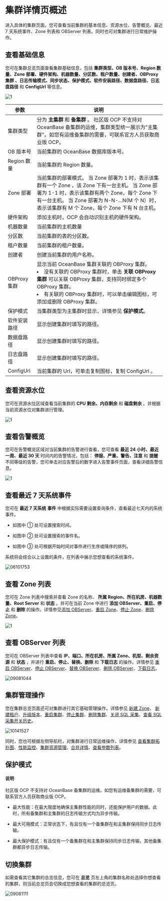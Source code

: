 # 集群详情页概述

进入具体的集群页面，您可查看当前集群的基本信息、资源水位、告警概览、最近 7 天系统事件、Zone 列表和 OBServer 列表。同时也可对集群进行日常维护操作。

## 查看基础信息

您可在集群总览页面查看集群基础信息，包括 **集群类型、OB 版本号、Region 数量、Zone 部署、硬件架构、机器数量、分区数、租户数量、创建者、OBProxy 集群 、日志传输模式、同步状态、保护模式、软件安装路径、数据盘路径、日志盘路径** 和 **ConfigUrl** 等信息。

![1](https://help-static-aliyun-doc.aliyuncs.com/assets/img/zh-CN/4495080261/p272910.png)

|     参数     |                                                                                                                                  说明                                                                                                                                   |
|------------|-----------------------------------------------------------------------------------------------------------------------------------------------------------------------------------------------------------------------------------------------------------------------|
| 集群类型       | 分为 **主集群** 和 **备集群** 。 社区版 OCP 不支持对 OceanBase 备集群的运维，集群类型统一展示为"主集群"。如您有运维备集群的需要，可联系官方人员获取商业版 OCP。                                                                                                                                                     |
| OB 版本号     | 当前集群的 OceanBase 数据库版本号。                                                                                                                                                                                                                                               |
| Region 数量  | 当前集群的 Region 数量。                                                                                                                                                                                                                                                      |
| Zone 部署    | 当前集群的部署模式。 当 Zone 部署为 1 时，表示该集群有一个 Zone ，该 Zone 下有一台主机。 当 Zone 部署为 1-1 时，表示该集群有两个 Zone，每个 Zone 下有一台主机。 当 Zone 部署为 N-N-...N(M 个 N）时，表示该集群有 M 个 Zone，每个 Zone 下有 N 台主机。                                                  |
| 硬件架构       | 添加主机时，OCP 会自动识别主机的硬件架构。                                                                                                                                                                                                                                               |
| 机器数量       | 当前集群的主机数量                                                                                                                                                                                                                                                             |
| 分区数        | 当前集群的表的分区数。                                                                                                                                                                                                                                                           |
| 租户数量       | 当前集群的租户数量。                                                                                                                                                                                                                                                            |
| 创建者        | 创建当前集群的用户名称。                                                                                                                                                                                                                                                          |
| OBProxy 集群 | 显示当前 OceanBase 集群关联的 OBProxy 集群。 <li> 没有关联的 OBProxy 集群时，单击 **关联 OBProxy 集群** 可以关联 OBProxy 集群，支持同时绑定多个 OBProxy 集群。   </li> <li> 有关联的 OBProxy 集群时，可以单击编辑图标，可添加或删除 OBProxy 集群。</li>     |
| 保护模式       | 当集群类型为主集群时显示，详情参见 **保护模式**。                                                                                                                                                                                                       |
| 软件安装路径     | 显示创建集群时填写的路径。                                                                                                                                                                                                                                                         |
| 数据盘路径      | 显示创建集群时填写的路径。                                                                                                                                                                                                                                                         |
| 日志盘路径      | 显示创建集群时填写的路径。                                                                                                                                                                                                                                                         |
| ConfigUrl  | 当前集群的 Url，可单击复制图标，复制 ConfigUrl 。                                                                                                                                                                                                                                      |

## 查看资源水位

您可在资源水位区域查看当前集群的 **CPU 剩余、内存剩余** 和 **磁盘剩余** 。并根据当前资源水位对集群进行管理。

![1](https://help-static-aliyun-doc.aliyuncs.com/assets/img/zh-CN/9956530261/p264933.png)

## 查看告警概览

您可在告警概览区域对当前集群的告警进行查看，您可查看 **最近 24 小时、最近一周、最近 30 天** 时间内的告警情况，包括： **停服、严重、警告、注意** 和 **提醒** 不同等级的告警，您可单击对应告警后的数字进入告警事件页面，查看详细告警信息。

![1](https://help-static-aliyun-doc.aliyuncs.com/assets/img/zh-CN/9956530261/p264934.png)

## 查看最近 7 天系统事件

您可在 **最近 7 天系统** **事件** 中根据实际需要设置查询条件，查看最近七天内的系统事件。

* 如图中 ① 处可设置搜索时间。

* 如图中 ② 处可设置搜索的事件名。

* 如图中 ③ 处可根据开始时间对事件进行生序或降序的排列。

系统将会综合以上设置的条件，在列表中展示您想查看的系统事件。

![06101753](https://help-static-aliyun-doc.aliyuncs.com/assets/img/zh-CN/6965745261/p282977.png)

## 查看 Zone 列表

您可在 Zone 列表中搜索并查看 Zone 的名称、 **所属 Region、所在机房、机器数量、Root Server** 和 **状态** 。并可在当前 Zone 中进行 **添加 OBServer、重启、停止** 和 **删除** 的操作。详情参见[添加 OBServer](../../4.manage-clusters/3.basic-operations/8.manage-the-observer-cluster/1.cluster-add-observer.md)、[重启 Zone](../../4.manage-clusters/3.basic-operations/7.manage-cluster-zones/3.userguide-restart-zone.md)、[停止 Zone](../../4.manage-clusters/3.basic-operations/7.manage-cluster-zones/5.userguide-stop-zone.md)、[删除 Zone](../../4.manage-clusters/3.basic-operations/7.manage-cluster-zones/7.userguide-delete-a-zone.md)。

![1](https://help-static-aliyun-doc.aliyuncs.com/assets/img/zh-CN/0066530261/p264941.png)

## 查看 OBServer 列表

您可在 OBServer 列表中查看 **IP、端口、所在机房、所属 Zone、机型、剩余资源** 和 **状态** ，并进行 **重启、停止、替换、删除** 和 **下载日志** 的操作。详情参见 [重启 OBServer](../../4.manage-clusters/3.basic-operations/8.manage-the-observer-cluster/3.cluster-restart-observer.md)、[停止 OBServer](../../4.manage-clusters/3.basic-operations/8.manage-the-observer-cluster/5.cluster-stop-observer.md)、[替换 OBServer](../../4.manage-clusters/3.basic-operations/8.manage-the-observer-cluster/7.cluster-replace-observer.md)、[删除 OBServer](../../4.manage-clusters/3.basic-operations/8.manage-the-observer-cluster/9.cluster-delete-observer.md)、[下载日志](../../4.manage-clusters/3.basic-operations/15.download-log.md)。

![09081044](https://help-static-aliyun-doc.aliyuncs.com/assets/img/zh-CN/4106591361/p324556.png)

## 集群管理操作

您在集群总览页面还可对集群进行其它基础管理操作，详情参见 [新建 Zone](../../4.manage-clusters/3.basic-operations/7.manage-cluster-zones/1.userguide-create-zone.md)、 [新建租户](../../4.manage-clusters/3.basic-operations/9.cluster-create-a-tenant.md)、[升级版本](../../4.manage-clusters/3.basic-operations/11.userguide-upgrade-version.md)、[重启集群](../../4.manage-clusters/3.basic-operations/6.restart-a-cluster.md)、[停止集群](../../4.manage-clusters/3.basic-operations/4.userguide-stop-a-cluster.md)、[删除集群](../../4.manage-clusters/3.basic-operations/3.delete-a-cluster.md)、[关闭 SQL 采集](../../4.manage-clusters/3.basic-operations/16.cluster-disable-sql-collection.md)、[查看 SQL 采集开关历史](../../4.manage-clusters/3.basic-operations/18.cluster-view-the-sql-collection-switch-history.md)。

![10141527](https://help-static-aliyun-doc.aliyuncs.com/assets/img/zh-CN/7106987361/p338858.png)

同时，您也可根据左侧导航栏，对集群进行日常运维操作，详情参见 [查看集群拓扑图](../../4.manage-clusters/4.userguide-view-the-cluster-topology.md)、[性能监控](../../4.manage-clusters/8.cluster-performance-monitoring.md)、[集群资源管理](../../4.manage-clusters/10.cluster-resource-management.md)、[合并详情](../../4.manage-clusters/11.merge-management/3.cluster-merge-details.md)、[查看参数列表](../../4.manage-clusters/12.parameters/1.cluster-view-the-parameter-list.md)。

## 保护模式

<main id="notice" type='explain'><h4>说明</h4><p>社区版 OCP 不支持对 OceanBase 备集群的运维。如您有运维备集群的需要，可联系官方人员获取商业版 OCP。</p></main>

* 最大性能：在最大限度地确保主集群性能的同时，还能保护用户的数据。此时，所有备集群和主集群的日志传输方式均为异步传输。

* 最大可用模式：正常状态下，有且仅有一个备集群在和主集群保持同步日志传输。

* 最大保护模式：有且仅有一个备集群在和主集群保持同步日志传输，其他备集群都异步日志传输。

## 切换集群

如需查看其它集群的总览信息，您可在 **总览** 页左上角的集群名称处选择你想查看的集群，则当前总览页会切换成您想查看的集群的总览页。

![09081111](https://help-static-aliyun-doc.aliyuncs.com/assets/img/zh-CN/5106591361/p324578.png)
